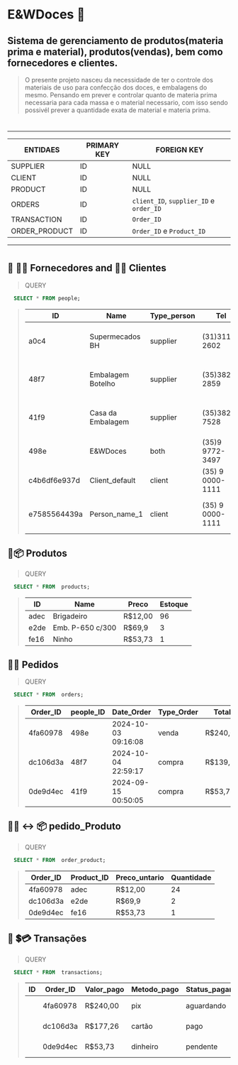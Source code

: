 # E&WDoces 🧁

## Sistema de gerenciamento de produtos(materia prima e material), produtos(vendas), bem como fornecedores e clientes.

> O presente projeto nasceu da necessidade de ter o controle dos materiais de uso para confecção dos doces, e embalagens do mesmo.
> Pensando em prever e controlar quanto de materia prima necessaria para cada massa e o material necessario, 
> com isso sendo possivél prever a quantidade exata de material e materia prima.

#
______________________________________
|ENTIDAES | PRIMARY KEY| FOREIGN KEY |
|---------|------------|-------------|
| SUPPLIER | ID | NULL |
| CLIENT | ID | NULL |
| PRODUCT | ID | NULL |
| ORDERS | ID | `client_ID`, `supplier_ID` e `order_ID` |
| TRANSACTION | ID | `Order_ID` |
| ORDER_PRODUCT | ID | `Order_ID` e `Product_ID` |
______________________________________
#


## 📌 🚛🏢 Fornecedores and 🧔🏽 Clientes

>QUERY
```sql
  SELECT * FROM people;
```

>|ID| Name |Type_person| Tel | Address |
>|---|------|-----|---------|----------|
>|a0c4 |Supermecados BH |  supplier |(31)3117-2602 | Av.Vaz Monteiro, 325 - centro |
>|48f7 |Embalagem Botelho | supplier |(35)3822-2859 | Rua Dr. Alvaro Botelho - centro |
>|41f9|Casa da Embalagem | supplier |(35)3821-7528 | Rua Firmino Sales - centro |
>|498e |E&WDoces | both |(35)9 9772-3497 | Lavras - MG |
>|c4b6df6e937d|Client_default | client |(35) 9 0000-1111 | Jardim Glória |
>|e7585564439a |Person_name_1 | client |(35) 9 0000-1111 | Rua Alvaro Botelho - centro |

## 📌📦 Produtos

>QUERY
```sql
  SELECT * FROM  products;
```

>| ID | Name | Preco | Estoque |
>|------|-----|---------|----|
>|adec | Brigadeiro  | R$12,00 | 96
>|e2de | Emb. P-650 c/300 |R$69,9 |3 |
>|fe16 | Ninho |R$53,73|1  |

## 📌📜 Pedidos

>QUERY
```sql
  SELECT * FROM  orders;
```

>| Order_ID | people_ID | Date_Order | Type_Order | Total | Status
>|------|-----|---------|----|-----|----|
>|4fa60978 | 498e |2024-10-03 09:16:08 | venda  | R$240,00  | aguardando
>|dc106d3a | 48f7 |2024-10-04 22:59:17 | compra | R$139,8  | pago
>|0de9d4ec | 41f9 |2024-09-15 00:50:05 | compra | R$53,73 | pendente

## 📌📜 ↔ 📦 pedido_Produto

>QUERY
```sql
  SELECT * FROM  order_product;
```

>| Order_ID | Product_ID | Preco_untario | Quantidade |
>|------|-----|---------|----|
>|4fa60978 |adec | R$12,00  | 24 |
>|dc106d3a |e2de| R$69,9  | 2 |
>|0de9d4ec |fe16 | R$53,73 | 1 |



## 📌 💲💳 Transações

>QUERY
```sql
  SELECT * FROM  transactions;
```

>|ID| Order_ID | Valor_pago | Metodo_pago | Status_pagamento | Date_transaction |
>|---|------|-----|---------|----|-----|
>| |4fa60978 | R$240,00  | pix | aguardando |2024-10-03 09:16:08
>| |dc106d3a | R$177,26  | cartão |pago | 2024-10-04 22:59:17
>| |0de9d4ec | R$53,73 | dinheiro |pendente | 2024-09-15 00:50:05
